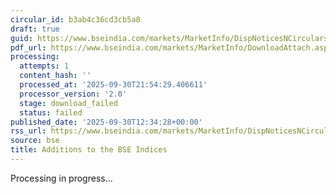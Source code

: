 ```yaml
---
circular_id: b3ab4c36cd3cb5a8
draft: true
guid: https://www.bseindia.com/markets/MarketInfo/DispNoticesNCirculars.aspx?Noticeid={979CA14F-7B2E-4BD4-9465-7C7F1E87CF99}&noticeno=20250930-39&dt=09/30/2025&icount=39&totcount=114&flag=0
pdf_url: https://www.bseindia.com/markets/MarketInfo/DownloadAttach.aspx?id=20250930-39&attachedId=
processing:
  attempts: 1
  content_hash: ''
  processed_at: '2025-09-30T21:54:29.406611'
  processor_version: '2.0'
  stage: download_failed
  status: failed
published_date: '2025-09-30T12:34:28+00:00'
rss_url: https://www.bseindia.com/markets/MarketInfo/DispNoticesNCirculars.aspx?Noticeid={979CA14F-7B2E-4BD4-9465-7C7F1E87CF99}&noticeno=20250930-39&dt=09/30/2025&icount=39&totcount=114&flag=0
source: bse
title: Additions to the BSE Indices
---
```


Processing in progress...